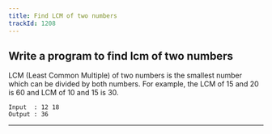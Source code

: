 ```yaml
---
title: Find LCM of two numbers
trackId: 1208
---
```


## Write a program to find lcm of two numbers

LCM (Least Common Multiple) of two numbers is the smallest number which can be divided by both numbers. For example, the LCM of 15 and 20 is 60 and LCM of 10 and 15 is 30.

```
Input  : 12 18
Output : 36
```

---
